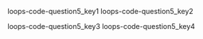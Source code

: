 loops-code-question5_key1
loops-code-question5_key2


loops-code-question5_key3
loops-code-question5_key4
